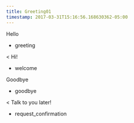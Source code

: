 ```yaml
---
title: Greeting01
timestamp: 2017-03-31T15:16:56.168630362-05:00
---
```


Hello
* greeting

< Hi!
* welcome

Goodbye
* goodbye

< Talk to you later!
* request_confirmation

